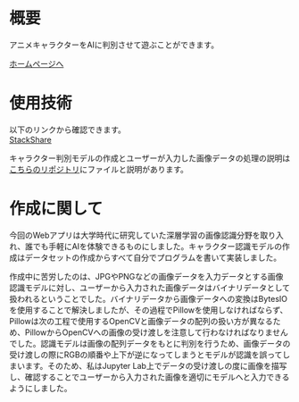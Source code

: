 # 概要

アニメキャラクターをAIに判別させて遊ぶことができます。

[ホームページへ](https://zwanywhere.com/)
# 使用技術
以下のリンクから確認できます。  
[StackShare](https://stackshare.io/zawa/my-portfolio)

キャラクター判別モデルの作成とユーザーが入力した画像データの処理の説明は[こちらのリポジトリ](https://github.com/zoniha/create-anime-detection-dataset)にファイルと説明があります。
# 作成に関して

今回のWebアプリは大学時代に研究していた深層学習の画像認識分野を取り入れ、誰でも手軽にAIを体験できるものにしました。キャラクター認識モデルの作成はデータセットの作成からすべて自分でプログラムを書いて実装しました。

作成中に苦労したのは、JPGやPNGなどの画像データを入力データとする画像認識モデルに対し、ユーザーから入力された画像データはバイナリデータとして扱われるということでした。バイナリデータから画像データへの変換はBytesIOを使用することで解決しましたが、その過程でPillowを使用しなければならず、Pillowは次の工程で使用するOpenCVと画像データの配列の扱い方が異なるため、PillowからOpenCVへの画像の受け渡しを注意して行わなければなりませんでした。認識モデルは画像の配列データをもとに判別を行うため、画像データの受け渡しの際にRGBの順番や上下が逆になってしまうとモデルが認識を誤ってしまいます。そのため、私はJupyter Lab上でデータの受け渡しの度に画像を描写し、確認することでユーザーから入力された画像を適切にモデルへと入力できるようにしました。
